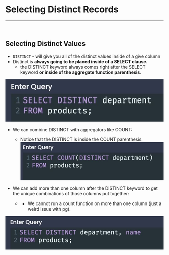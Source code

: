 # Selecting Distinct Records

<hr>
<br>

## Selecting Distinct Values

- `DISTINCT` - will give you all of the distinct values inside of a give column
- Distinct is **always going to be placed inside of a SELECT clause.**
  - the DISTINCT keyword always comes right after the SELECT keyword **or inside of the aggregate function parenthesis**.

![distinct](../resources/distinct.JPG)
<br>

- We can combine DISTINCT with aggregators like COUNT:

  - Notice that the DISTINCT is inside the COUNT parenthesis.
    ![dis count](../resources/distinct_count.JPG)
    <br>

- We can add more than one column after the DISTINCT keyword to get the unique combinations of those columns put together:
  - - We cannot run a count function on more than one column (just a weird issue with pg).

![pg](../resources/distinct_combo.JPG)
